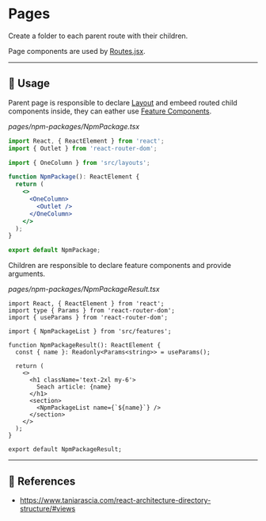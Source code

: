 # Pages

Create a folder to each parent route with their children.

Page components are used by [Routes.jsx](./../routes/Routes.tsx).

* * *

## 📏 Usage

Parent page is responsible to declare [Layout](./../layouts/) and embeed routed child components inside, they can eather use [Feature Components](./../features/).

_pages/npm-packages/NpmPackage.tsx_

```jsx
import React, { ReactElement } from 'react';
import { Outlet } from 'react-router-dom';

import { OneColumn } from 'src/layouts';

function NpmPackage(): ReactElement {
  return (
    <>
      <OneColumn>
        <Outlet />
      </OneColumn>
    </>
  );
}

export default NpmPackage;
```

Children are responsible to declare feature components and provide arguments.

_pages/npm-packages/NpmPackageResult.tsx_

```tsx
import React, { ReactElement } from 'react';
import type { Params } from 'react-router-dom';
import { useParams } from 'react-router-dom';

import { NpmPackageList } from 'src/features';

function NpmPackageResult(): ReactElement {
  const { name }: Readonly<Params<string>> = useParams();

  return (
    <>
      <h1 className='text-2xl my-6'>
        Seach article: {name}
      </h1>
      <section>
        <NpmPackageList name={`${name}`} />
      </section>
    </>
  );
}

export default NpmPackageResult;
```

* * *

## 🔗 References

-   <https://www.taniarascia.com/react-architecture-directory-structure/#views>
